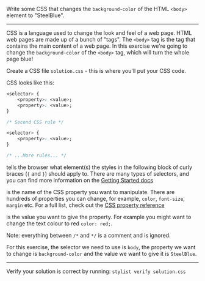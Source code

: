 Write some CSS that changes the `background-color` of the HTML `<body>` element to "SteelBlue".

* * *

CSS is a language used to change the look and feel of a web page. HTML web pages are made up of a bunch of "tags". The `<body>` tag is the tag that contains the main content of a web page. In this exercise we're going to change the `background-color` of the `<body>` tag, which will turn the whole page blue!

Create a CSS file `solution.css` - this is where you'll put your CSS code.

CSS looks like this:

```css
<selector> {
    <property>: <value>;
    <property>: <value>;
}

/* Second CSS rule */

<selector> {
    <property>: <value>;
}

/* ...More rules... */
```

**<selector>** tells the browser what element(s) the styles in the following block of curly braces (`{` and `}`) should apply to. There are many types of selectors, and you can find more information on the [Getting Started docs](https://developer.mozilla.org/en-US/docs/Web/Guide/CSS/Getting_started/Selectors)

**<property>** is the name of the CSS property you want to manipulate. There are hundreds of properties you can change, for example, `color`, `font-size`, `margin` etc. For a full list, check out the [CSS property reference](https://developer.mozilla.org/en-US/docs/Web/CSS/Reference)

**<value>** is the value you want to give the property. For example you might want to change the text colour to red `color: red;`.

Note: everything between `/*` and `*/` is a comment and is ignored.

For this exercise, the selector we need to use is `body`, the property we want to change is `background-color` and the value we want to give it is `SteelBlue`.

* * *

Verify your solution is correct by running: `stylist verify solution.css`
